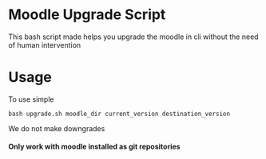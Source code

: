 # Moodle Upgrade Script
This bash script made helps you upgrade the moodle in cli without the need of human intervention

# Usage
To use simple
```
bash upgrade.sh moodle_dir current_version destination_version
```
We do not make downgrades

#### Only work with moodle installed as git repositories